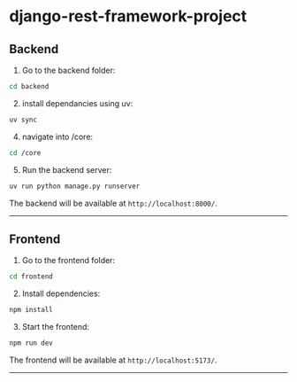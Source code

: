 # django-rest-framework-project

## Backend

1. Go to the backend folder:

```bash
cd backend
```

2. install dependancies using uv:

```bash
uv sync
```

4. navigate into /core:

```bash
cd /core
```

5. Run the backend server:

```bash
uv run python manage.py runserver
```

The backend will be available at `http://localhost:8000/`.

---

## Frontend

1. Go to the frontend folder:

```bash
cd frontend
```

2. Install dependencies:

```bash
npm install
```

3. Start the frontend:

```bash
npm run dev
```

The frontend will be available at `http://localhost:5173/`.

---
